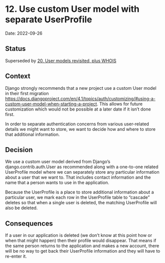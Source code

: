 # 12. Use custom User model with separate UserProfile

Date: 2022-09-26

## Status

Superseded by [20. User models revisited, plus WHOIS](./0020-user-models-revisited-plus-whois.md)

## Context

Django strongly recommends that a new project use a custom User model in their
first migration
<https://docs.djangoproject.com/en/4.1/topics/auth/customizing/#using-a-custom-user-model-when-starting-a-project>.
This allows for future customization which would not be possible at a later
date if it isn’t done first.

In order to separate authentication concerns from various user-related details
we might want to store, we want to decide how and where to store that
additional information.

## Decision

We use a custom user model derived from Django’s django.contrib.auth.User as
recommended along with a one-to-one related UserProfile model where we can
separately store any particular information about a user that we want to. That
includes contact information and the name that a person wants to use in the
application.

Because the UserProfile is a place to store additional information about a
particular user, we mark each row in the UserProfile table to “cascade” deletes
so that when a single user is deleted, the matching UserProfile will also be
deleted.

## Consequences

If a user in our application is deleted (we don’t know at this point how or
when that might happen) then their profile would disappear. That means if the
same person returns to the application and makes a new account, there will be
no way to get back their UserProfile information and they will have to re-enter
it.
